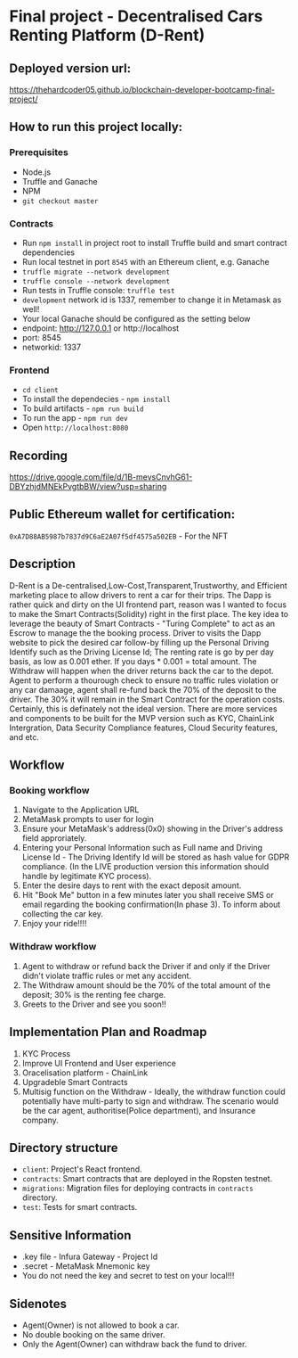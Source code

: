 # Final project - Decentralised Cars Renting Platform (D-Rent)

## Deployed version url:

https://thehardcoder05.github.io/blockchain-developer-bootcamp-final-project/

## How to run this project locally:

### Prerequisites

- Node.js 
- Truffle and Ganache
- NPM
- `git checkout master`

### Contracts

- Run `npm install` in project root to install Truffle build and smart contract dependencies
- Run local testnet in port `8545` with an Ethereum client, e.g. Ganache
- `truffle migrate --network development`
- `truffle console --network development`
- Run tests in Truffle console: `truffle test`
- `development` network id is 1337, remember to change it in Metamask as well!
- Your local Ganache should be configured as the setting below
 - endpoint: http://127.0.0.1 or http://localhost
 - port: 8545
 - networkid: 1337

### Frontend

- `cd client`
- To install the dependecies - `npm install`
- To build artifacts - `npm run build`
- To run the app - `npm run dev`
- Open `http://localhost:8080`


## Recording

https://drive.google.com/file/d/1B-mevsCnvhG61-DBYzhjdMNEkPvgtbBW/view?usp=sharing


## Public Ethereum wallet for certification:

`0xA7D88AB5987b7837d9C6aE2A07f5df4575a502EB` - For the NFT

## Description

D-Rent is a De-centralised,Low-Cost,Transparent,Trustworthy, and Efficient marketing place to allow drivers to rent a car for their trips. The Dapp is rather quick and dirty on the UI frontend part, reason was I wanted to focus to make the Smart Contracts(Solidity) right in the first place. The key idea to leverage the beauty of Smart Contracts - "Turing Complete" to act as an Escrow to manage the the booking process. Driver to visits the Dapp website to pick the desired car follow-by filling up the Personal Driving Identify such as the Driving License Id; The renting rate is go by per day basis, as low as 0.001 ether. If you days * 0.001 = total amount. 
The Withdraw will happen when the driver returns back the car to the depot. Agent to perform a thourough check to ensure no traffic rules violation or any car damaage, agent shall re-fund back the 70% of the deposit to the driver. The 30% it will remain in the Smart Contract for the operation costs. 
Certainly, this is definately not the ideal version. There are more services and components to be built for the MVP version such as KYC, ChainLink Intergration, Data Security Compliance features, Cloud Security features, and etc. 


## Workflow
### Booking workflow
1. Navigate to the Application URL
2. MetaMask prompts to user for login
3. Ensure your MetaMask's address(0x0) showing in the Driver's address field approriately.
4. Entering your Personal Information such as Full name and Driving License Id - The Driving Identify Id will be stored as hash value for GDPR compliance. (In the LIVE production version this information should handle by legitimate KYC process).
5. Enter the desire days to rent with the exact deposit amount.
6. Hit "Book Me" button in a few minutes later you shall receive SMS or email regarding the booking confirmation(In phase 3). To inform about collecting the car key.
7. Enjoy your ride!!!!

### Withdraw workflow
1. Agent to withdraw or refund back the Driver if and only if the Driver didn't violate traffic rules or met any accident.
2. The Withdraw amount should be the 70% of the total amount of the deposit; 30% is the renting fee charge. 
3. Greets to the Driver and see you soon!!


## Implementation Plan and Roadmap

1. KYC Process
2. Improve UI Frontend and User experience
3. Oracelisation platform - ChainLink
4. Upgradeble Smart Contracts
5. Multisig function on the Withdraw - Ideally, the withdraw function could potentially have multi-party to sign and withdraw. The scenario would be the car agent, authoritise(Police department), and Insurance company.

## Directory structure

- `client`: Project's React frontend.
- `contracts`: Smart contracts that are deployed in the Ropsten testnet.
- `migrations`: Migration files for deploying contracts in `contracts` directory.
- `test`: Tests for smart contracts.

## Sensitive Information

- .key file - Infura Gateway - Project Id
- .secret - MetaMask Mnemonic key
-  You do not need the key and secret to test on your local!!!

## Sidenotes
- Agent(Owner) is not allowed to book a car.
- No double booking on the same driver. 
- Only the Agent(Owner) can withdraw back the fund to driver.


